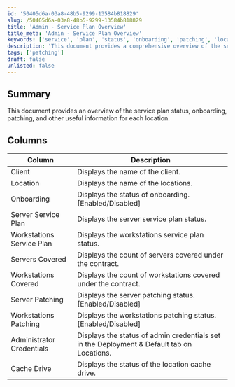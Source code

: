 ```yaml
---
id: '50405d6a-03a8-48b5-9299-13584b818829'
slug: /50405d6a-03a8-48b5-9299-13584b818829
title: 'Admin - Service Plan Overview'
title_meta: 'Admin - Service Plan Overview'
keywords: ['service', 'plan', 'status', 'onboarding', 'patching', 'location', 'client']
description: 'This document provides a comprehensive overview of the service plan status, onboarding, and patching information for each location, including details on the number of servers and workstations covered under the contract.'
tags: ['patching']
draft: false
unlisted: false
---
```


## Summary

This document provides an overview of the service plan status, onboarding, patching, and other useful information for each location.

## Columns

| Column                     | Description                                                                                          |
|----------------------------|------------------------------------------------------------------------------------------------------|
| Client                     | Displays the name of the client.                                                                      |
| Location                   | Displays the name of the locations.                                                                    |
| Onboarding                 | Displays the status of onboarding. [Enabled/Disabled]                                                |
| Server Service Plan        | Displays the server service plan status.                                                               |
| Workstations Service Plan   | Displays the workstations service plan status.                                                        |
| Servers Covered            | Displays the count of servers covered under the contract.                                             |
| Workstations Covered       | Displays the count of workstations covered under the contract.                                        |
| Server Patching            | Displays the server patching status. [Enabled/Disabled]                                              |
| Workstations Patching      | Displays the workstations patching status. [Enabled/Disabled]                                        |
| Administrator Credentials  | Displays the status of admin credentials set in the Deployment & Default tab on Locations.           |
| Cache Drive                | Displays the status of the location cache drive.                                                     |

